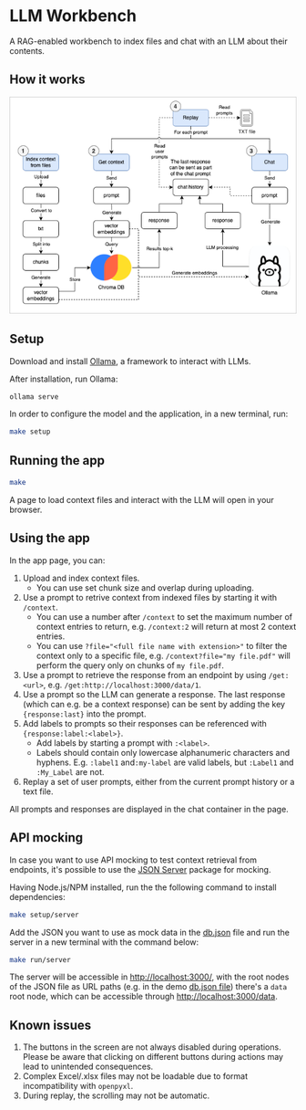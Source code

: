 # LLM Workbench

A RAG-enabled workbench to index files and chat with an LLM about their contents.

## How it works

![image](doc/app_flow.drawio.png)

## Setup

Download and install [Ollama](https://www.ollama.com), a framework to interact with LLMs.

After installation, run Ollama:

```bash
ollama serve
```

In order to configure the model and the application, in a new terminal, run:

```bash
make setup
```

## Running the app

```bash
make
```

A page to load context files and interact with the LLM will open in your browser.

## Using the app

In the app page, you can:

1. Upload and index context files.
    - You can use set chunk size and overlap during uploading.
2. Use a prompt to retrive context from indexed files by starting it with `/context`.
    - You can use a number after `/context` to set the maximum number of context entries to return, e.g. `/context:2` will return at most 2 context entries.
    - You can use `?file="<full file name with extension>"` to filter the context only to a specific file, e.g. `/context?file="my file.pdf"` will perform the query only on chunks of `my file.pdf`.
3. Use a prompt to retrieve the response from an endpoint by using `/get:<url>`, e.g. `/get:http://localhost:3000/data/1`.
4. Use a prompt so the LLM can generate a response. The last response (which can e.g. be a context response) can be sent by adding the key `{response:last}` into the prompt.
5. Add labels to prompts so their responses can be referenced with `{response:label:<label>}`.
    - Add labels by starting a prompt with `:<label>`.
    - Labels should contain only lowercase alphanumeric characters and hyphens. E.g. `:label1` and`:my-label` are valid labels, but `:Label1` and `:My_Label` are not.
6. Replay a set of user prompts, either from the current prompt history or a text file.

All prompts and responses are displayed in the chat container in the page.

## API mocking

In case you want to use API mocking to test context retrieval from endpoints, it's possible to use the [JSON Server](https://github.com/typicode/json-server) package for mocking.

Having Node.js/NPM installed, run the the following command to install dependencies:

```bash
make setup/server
```

Add the JSON you want to use as mock data in the [db.json](db.json) file and run the server in a new terminal with the command below:

```bash
make run/server
```

The server will be accessible in [http://localhost:3000/](http://localhost:3000/), with the root nodes of the JSON file as URL paths (e.g. in the demo [db.json file](db.json)) there's a `data` root node, which can be accessible through [http://localhost:3000/data](http://localhost:3000/data).

## Known issues

1. The buttons in the screen are not always disabled during operations. Please be aware that clicking on different buttons during actions may lead to unintended consequences.
2. Complex Excel/.xlsx files may not be loadable due to format incompatibility with `openpyxl`.
3. During replay, the scrolling may not be automatic.
